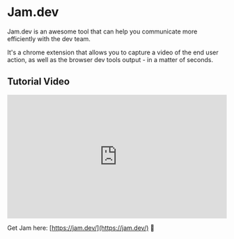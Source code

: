 # Jam.dev

Jam.dev is an awesome tool that can help you communicate more efficiently with the dev team. 

It's a chrome extension that allows you to capture a video of the end user action, as well as the browser dev tools output - in a matter of seconds.

## Tutorial Video
<div style="padding:56.25% 0 0 0;position:relative;">
<iframe src="https://player.vimeo.com/video/995392219?title=0&amp;byline=0&amp;portrait=0&amp;badge=0&amp;autopause=0&amp;player_id=0&amp;app_id=58479" frameborder="0" allow="autoplay; fullscreen; picture-in-picture; clipboard-write" style="position:absolute;top:0;left:0;width:100%;height:100%;" title="Jam Tutorial">
</iframe>
</div>
<script src="https://player.vimeo.com/api/player.js">
</script>

Get Jam here: [https://jam.dev/](https://jam.dev/) 🍓